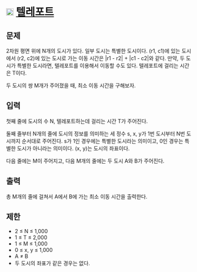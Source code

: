 # <img src="https://d2gd6pc034wcta.cloudfront.net/tier/10.svg" class="solvedac-tier" width=20> [텔레포트](https://www.acmicpc.net/problem/16958)

## 문제
2차원 평면 위에 N개의 도시가 있다. 일부 도시는 특별한 도시이다. (r1, c1)에 있는 도시에서 (r2, c2)에 있는 도시로 가는 이동 시간은 |r1 - r2| + |c1 - c2|와 같다. 만약, 두 도시가 특별한 도시라면, 텔레포트를 이용해서 이동할 수도 있다. 텔레포트에 걸리는 시간은 T이다.

두 도시의 쌍 M개가 주어졌을 때, 최소 이동 시간을 구해보자.

## 입력
첫째 줄에 도시의 수 N, 텔레포트하는데 걸리는 시간 T가 주어진다.

둘째 줄부터 N개의 줄에 도시의 정보를 의미하는 세 정수 s, x, y가 1번 도시부터 N번 도시까지 순서대로 주어진다. s가 1인 경우에는 특별한 도시라는 의미이고, 0인 경우는 특별한 도시가 아니라는 의미이다. (x, y)는 도시의 좌표이다.

다음 줄에는 M이 주어지고, 다음 M개의 줄에는 두 도시 A와 B가 주어진다. 

## 출력
총 M개의 줄에 걸쳐서 A에서 B에 가는 최소 이동 시간을 출력한다.

## 제한
- 2 ≤ N ≤ 1,000
- 1 ≤ T ≤ 2,000
- 1 ≤ M ≤ 1,000
- 0 ≤ x, y ≤ 1,000
- A ≠ B
- 두 도시의 좌표가 같은 경우는 없다.

